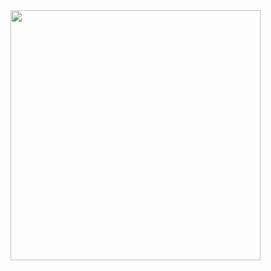 <img width="400px" src="https://github-readme-stats.vercel.app/api?username=prayogaekaardiansyah&show_icons=true&custom_title=prayogaekaardiansyah">
